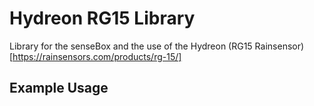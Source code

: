 # Hydreon RG15 Library

Library for the senseBox and the use of the Hydreon (RG15 Rainsensor)[https://rainsensors.com/products/rg-15/]

## Example Usage
